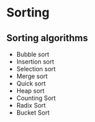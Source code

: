 # Sorting

## Sorting algorithms

- Bubble sort
- Insertion sort
- Selection sort
- Merge sort
- Quick sort
- Heap sort
- Counting Sort
- Radix Sort
- Bucket Sort
